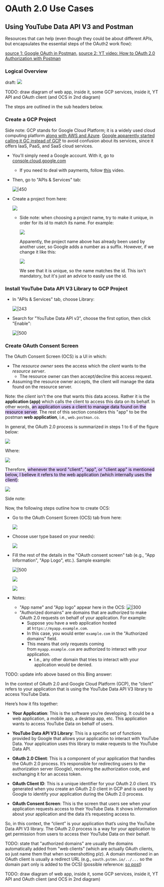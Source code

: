 

# OAuth 2.0 Use Cases

## Using YouTube Data API V3 and Postman

Resources that can help (even though they could be about different APIs, but encapsulates the essential steps of the OAuth2 work flow):

[source 1: Google OAuth in Postman](https://quickstarts.postman.com/guide/google-oauth-in-postman/index.html), [source 2: YT video: How to OAuth 2.0 Authorization with Postman](https://www.youtube.com/watch?v=zHfR96IZECQ)

### Logical Overview

draft: 
![](Attachments%20-%20Postman/Pasted%20image%2020231209044137.png)

TODO: draw diagram of web app, inside it, some GCP services, inside it, YT API and OAuth client (and OCS in 2nd diagram)

The steps are outlined in the sub headers below.

### Create a GCP Project

Side note: GCP stands for Google Cloud Platform; it is a widely used cloud computing platform [along with AWS and Azure](https://www.digitalocean.com/resources/article/comparing-aws-azure-gcp). [Google apparently started calling it GC instead of GCP](https://www.reddit.com/r/googlecloud/comments/183bq2i/what_is_the_difference_between_google_cloud_and/?ref=readnext) to avoid confusion about its services, since it offers IaaS, PaaS, and SaaS cloud services.

* You'll simply need a Google account. With it, go to [console.cloud.google.com](https://console.cloud.google.com/)
	* If you need to deal with payments, follow [this](https://www.youtube.com/watch?v=hRXMuMQQ27c) video.
* Then, go to "APIs & Services" tab:
  
  ![|450](Attachments%20-%20Postman/Pasted%20image%2020231208101323.png)
  
* Create a project from here:
  
  ![](Attachments%20-%20Postman/Pasted%20image%2020231208101717.png)
  
	* Side note: when choosing a project name, try to make it unique, in order for its id to match its name. For example:
	  
	  ![](Attachments%20-%20Postman/Pasted%20image%2020231208101931.png)
	  
	  Apparently, the project name above has already been used by another user, so Google adds a number as a suffix. However, if we change it like this:
	  
	  ![](Attachments%20-%20Postman/Pasted%20image%2020231208102031.png)
	  
	  We see that it is unique, so the name matches the id. This isn't mandatory, but it's just an advice to easily use the id.

### Install YouTube Data API V3 Library to GCP Project

* In "APIs & Services" tab, choose Library:
  
  ![|243](Attachments%20-%20Postman/Pasted%20image%2020231208102333.png)
  
* Search for "YouTube Data API v3", choose the first option, then click "Enable":
  
  ![|500](Attachments%20-%20Postman/Pasted%20image%2020231208102431.png)

### Create OAuth Consent Screen

The OAuth Consent Screen (OCS) is a UI in which:
* The *resource owner* sees the access which the *client* wants to the *resource server*.
	* The resource owner can then accept/decline this access request.
* Assuming the resource owner accepts, the client will manage the data found on the resource server.

Note: the *client* isn't the one that wants this data access. Rather it is the **application (app)** which calls the client to access this data on its behalf. In other words, <mark style="background: #D2B3FFA6;">an application uses a client to manage data found on the resource server</mark>. The rest of this section considers this "app" to be the postman **web application**, i.e., `web.postman.co`. 

In general, the OAuth 2.0 process is summarized in steps 1 to 6 of the figure below:

![](Attachments%20-%20Postman/Pasted%20image%2020231208164005.png)

Where:

![](Attachments%20-%20Postman/Pasted%20image%2020231208155914.png)

Therefore, <mark style="background: #D2B3FFA6;">whenever the word "client", "app", or "client app" is mentioned below, I believe it refers to the web application (which internally uses the client)</mark>:

![](Attachments%20-%20Postman/Pasted%20image%2020231208191818.png)

Side note: 

Now, the following steps outline how to create OCS:
* Go to the OAuth Consent Screen (OCS) tab from here:
  
  ![](Attachments%20-%20Postman/Pasted%20image%2020231208102805.png)
  
* Choose user type based on your needs):
  
  ![](Attachments%20-%20Postman/Pasted%20image%2020231208160123.png)
  
* Fill the rest of the details in the "OAuth consent screen" tab (e.g., "App Information", "App Logo", etc.). Sample example:
  
  ![|500](Attachments%20-%20Postman/Pasted%20image%2020231208160533.png)
  
  ![](Attachments%20-%20Postman/Pasted%20image%2020231208160604.png)
  
  ![](Attachments%20-%20Postman/Pasted%20image%2020231208160812.png)
  
* Notes:
	* "App name" and "App logo" appear here in the OCS:
	  ![|300](Attachments%20-%20Postman/Pasted%20image%2020231208160652.png)
	* "Authorized domains" are domains that are authorized to make OAuth 2.0 requests on behalf of your application. For example:
		* Suppose you have a web application hosted at `https://myapp.example.com`. 
		* In this case, you would enter `example.com` in the "Authorized domains" field. 
		* This means that only requests coming from `myapp.example.com` are authorized to interact with your application. 
			* I.e., any other domain that tries to interact with your application would be denied.


TODO: update info above based on this Bing answer:

In the context of OAuth 2.0 and Google Cloud Platform (GCP), the “client” refers to your application that is using the YouTube Data API V3 library to access YouTube Data.

Here’s how it fits together:

- **Your Application**: This is the software you’re developing. It could be a web application, a mobile app, a desktop app, etc. This application wants to access YouTube Data on behalf of users.
    
- **YouTube Data API V3 Library**: This is a specific set of functions provided by Google that allows your application to interact with YouTube Data. Your application uses this library to make requests to the YouTube Data API.
    
- **OAuth 2.0 Client**: This is a component of your application that handles the OAuth 2.0 process. It’s responsible for redirecting users to the authorization server (Google), receiving the authorization code, and exchanging it for an access token.
    
- **OAuth Client ID**: This is a unique identifier for your OAuth 2.0 client. It’s generated when you create an OAuth 2.0 client in GCP and is used by Google to identify your application during the OAuth 2.0 process.
    
- **OAuth Consent Screen**: This is the screen that users see when your application requests access to their YouTube Data. It shows information about your application and the data it’s requesting access to.
    

So, in this context, the “client” is your application that’s using the YouTube Data API V3 library. The OAuth 2.0 process is a way for your application to get permission from users to access their YouTube Data on their behalf.

TODO: state that "authorized domains" are usually the domains automatically added from "web clients" (which are actually OAuth clients, so just name them that when screenshotting plz). A domain mentioned in an OAuth client is usually a redirect URL (e.g., `oauth.pstmn.io/../...` so the domain part only is added to the OCS) (possible reference: [so post](https://stackoverflow.com/questions/56436510/testing-google-oauth-2-0-with-localhost#:~:text=Notice%20the%20description%20%2D%2D%20%22When%20a%20domain%20is%20used%22.%20so%20it%27s%20not%20an%20obligation%20to%20add%20authorized%20domain%20for%20consent%20screen))

TODO: draw diagram of web app, inside it, some GCP services, inside it, YT API and OAuth client (and OCS in 2nd diagram)


